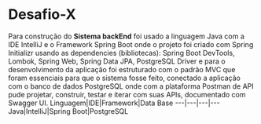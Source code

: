 # Desafio-X
Para construção do **Sistema backEnd** foi usado a linguagem Java com a IDE IntelliJ e o Framework Spring Boot onde o projeto  foi criado  com Spring Initializr usando as dependencies (bibliotecas): Spring Boot DevTools, Lombok, Spring Web, Spring Data JPA, PostgreSQL Driver e para o desenvolvimento da aplicação  foi  estruturado com o padrão MVC  que foram essenciais para que o sistema fosse feito, conectado a aplicação com o banco de dados PostgreSQL onde com a plataforma Postman de API pude projetar, construir, testar e iterar com suas APIs, documentado com Swagger UI.
Linguagem|IDE|Framework|Data Base
---|---|---|---
Java|IntelliJ|Spring Boot|PostgreSQL
